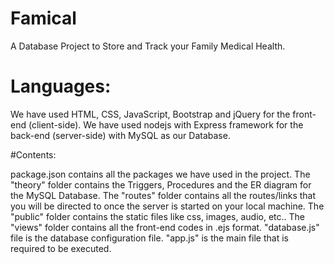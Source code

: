 # Famical
A Database Project to Store and Track your Family Medical Health. 

# Languages:

We have used HTML, CSS, JavaScript, Bootstrap and jQuery for the front-end (client-side).
We have used nodejs with Express framework for the back-end (server-side) with MySQL as our Database.

#Contents:

package.json contains all the packages we have used in the project.
The "theory" folder contains the Triggers, Procedures and the ER diagram for the MySQL Database.
The "routes" folder contains all the routes/links that you will be directed to once the server is started on your local machine.
The "public" folder contains the static files like css, images, audio, etc..
The "views" folder contains all the front-end codes in .ejs format.
"database.js" file is the database configuration file.
"app.js" is the main file that is required to be executed.


